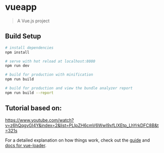 # vueapp

> A Vue.js project

## Build Setup

``` bash
# install dependencies
npm install

# serve with hot reload at localhost:8080
npm run dev

# build for production with minification
npm run build

# build for production and view the bundle analyzer report
npm run build --report
```

## Tutorial based on:
https://www.youtube.com/watch?v=z6hQqgvGI4Y&index=2&list=PLIpZH6cmV6WwI9xfLlXEtp_LhYrkDFC8B&t=321s

For a detailed explanation on how things work, check out the [guide](http://vuejs-templates.github.io/webpack/) and [docs for vue-loader](http://vuejs.github.io/vue-loader).
